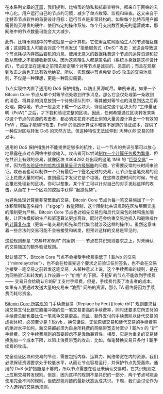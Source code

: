 在本系列文章的[开篇][policy01]，我们提到，比特币的隐私和抗审查特性，都来自于网络的去中心化。用户运行自己的节点的习惯，减少了单点故障、监视和审查。这又来自于比特币节点软件的首要设计目标：运行节点是非常轻松的。如果每个比特币用户都需要购买昂贵的硬件、使用特定的操作系统、每个月支出数百美元的运营成本，那网络中的节点数量可能会大大减少。

此外，比特币网络中的节点就是一台计算机，它使用互联网跟陌生人的节点相互连接；这些陌生人可能会对这个节点发送 “拒绝服务式（DoS）” 攻击：发送会导致这个节点耗尽内存然后宕机的消息、使用无意义的数据耗费这个节点的运算资源和贷款从而使之不能接收新区块。因为这些陌生人都是匿名的（系统本身就是这样设计的），节点无法在连接之前预先断定哪个对等节点是诚实的、恶意的；而且在观察到攻击之后也无法有效地绝交。所以，实现保护节点免受 DoS 攻击的交易池规则，不仅是一种理想，更是一种现实需要。

节点实现中内置了通用的 DoS 保护措施，以防止资源耗尽。举例来说，如果一个 Bitcoin Core 节点从单个对等节点处收到许多消息，那么它会仅处理第一条收到的消息、将其余的消息放到一个待处理队列中，等其他对等节点的消息到达之后再处理。类似地，节点一般会先下载一个区块头，待验证完这个区块头的 “工作量证明（PoW）” 之后，才下载和验证完整的区块。因此，任何希望通过区块转发来耗尽这个节点的资源的攻击者，都必须先花费不成比例的大量资源计算出一个有效的 PoW ，然后才能施行攻击。PoW 的高昂计算成本和微不足道的验证成本，提供了一种应对区块转发 DoS 的天然方法。但这种特性无法延伸到 *未确认的* 交易的转发中。

通用的 DoS 保护措施并不能提供足够多的抗性，让一个节点的共识引擎可以放心地暴露在点对点网络中接收输入。攻击者可以尝试[制作一个计算任务极为繁重][max cpu tx]、但在共识上有效的交易，就像区块 #364292 处出现的这笔 1MB 的 “[巨型交易][megatx mempool space]” 一样，因为[签名验证中的哈希运算量呈平方级膨胀][rusty megatx]的问题，它需要反常的长时间来验证。攻击者也可以制作一个只有最后一个签名无效的交易，让节点在这笔交易的验证上花费大量的时间，直到最后才发现它是个垃圾。在这样浪费时间的时候，节点会推迟处理新的区块。你可以想象，某个矿工可以针对自己的对手发起这样的攻击，从而在下一个区块的挖掘中获得 “起跑优势”。

为避免处理计算量非常繁重的交易，Bitcoin Core 节点为每一笔交易施加了一个体积限制和签名操作（“sigop”）数量限制，这个限制比共识规则在区块层面实施的限制更为严格。Bitcoin Core 节点也对祖先交易包和后代交易包的体积施加限制、让区块模板的生产和驱逐算法更加高效，同时还会约束交易池插入和删除操作的[计算复杂度][se descendant limits]（更新一笔交易的祖先和后代集合就涉及这样的操作）。虽然这意味着一些合法的交易可能不会被接受和转发，但预计这样的交易是罕见的。

这些规则都是 “*交易转发规则*” 的案例 —— 节点在共识规则要求之上，对未确认的交易施加的额外验证规则。

默认情况下，Bitcoin Core 节点不会接受手续费率低于 1 聪/vb 的交易（“minrelaytxfee”），也不会在检查完这个要求之前验证任何签名，也不会在交易池接受一笔交易之前转发这笔交易。从某种意义上说，这个手续费率的规则，是在为网络验证和转发的工作设置一个 “价格” 的下限。不挖矿的节点不能收到手续费 —— 交易只会给确认它的矿工支付手续费。但是，手续费代表了攻击者的成本。如果有人要通过发送大量的交易来 “浪费” 网络的资源，那么 TA 最终将因为手续费而耗尽资金。

[Bitcoin Core 所实现的][bitcoin core rbf docs] “[手续费替换（Replace by Fee）][topic rbf]” 规则要求替换交易支付比跟它直接冲突的任一笔交易更高的手续费率，同时还要求它所支付的手续费总额也要比任一笔竞争交易更高。而且，额外支付的手续费除以替代交易的虚拟体积，必须至少是 1 聪/vb 。换句话说，无论原版交易和替代交易的手续费率的绝对水平如何，新交易都必须为自身所耗费的网络带宽支付至少 1 聪/vb 的 “新” 手续费。这个手续费规则的首要顾虑不是激励兼容性。相反，它是为重复的交易替换施加一个成本下限，以阻止浪费带宽的攻击，比如，每笔替换交易只多付 1 聪手续费的攻击。

完全验证区块和交易的节点，需要包括内存、运算力、网络带宽在内的资源。我们必须保证资源要求处于较低水平，从而让节点容易运行，并保护节点免受轰炸。通用的 DoS 保护措施是不够的，所以节点需要在验证未确认交易时，在共识规则之上应用交易转发规则。但是，因为这样的规则不是共识的一部分，两个节点可能会使用完全不同的规则，但依然能对链的最新状态达成共识。下周，我们会讨论作为个人选择的交易池规则。

[policy01]: /zh/newsletters/2023/05/17/#等待确认-1-我们为什么需要一个交易池
[max cpu tx]: https://bitcointalk.org/?topic=140078
[megatx mempool space]: https://mempool.space/tx/bb41a757f405890fb0f5856228e23b715702d714d59bf2b1feb70d8b2b4e3e08
[rusty megatx]: https://rusty.ozlabs.org/?p=522
[bitcoin core rbf docs]: https://github.com/bitcoin/bitcoin/blob/v25.0/doc/policy/mempool-replacements.md
[pr 6722]: https://github.com/bitcoin/bitcoin/pull/6722
[se descendant limits]: https://bitcoin.stackexchange.com/questions/118160/whats-the-governing-motivation-for-the-descendent-size-limit
